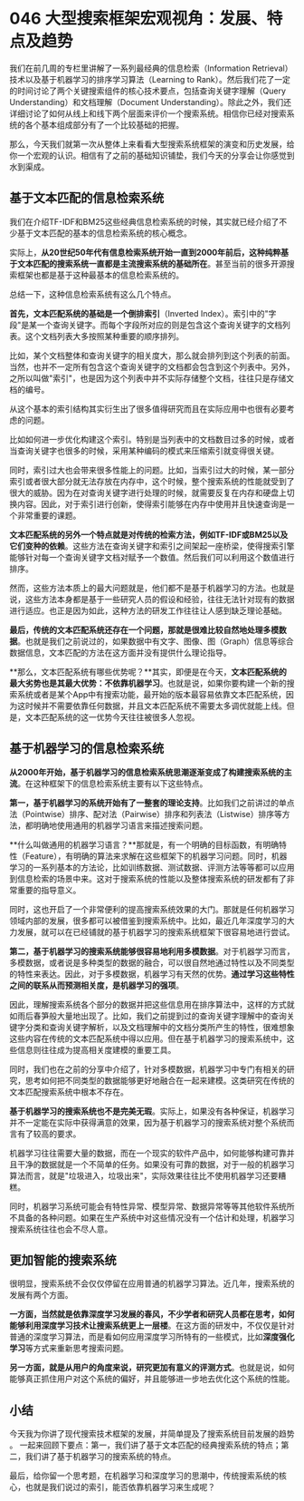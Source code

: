 # 046 大型搜索框架宏观视角：发展、特点及趋势

我们在前几周的专栏里讲解了一系列最经典的信息检索（Information
Retrieval）技术以及基于机器学习的排序学习算法（Learning to
Rank）。然后我们花了一定的时间讨论了两个关键搜索组件的核心技术要点，包括查询关键字理解（Query
Understanding）和文档理解（Document
Understanding）。除此之外，我们还详细讨论了如何从线上和线下两个层面来评价一个搜索系统。相信你已经对搜索系统的各个基本组成部分有了一个比较基础的把握。

那么，今天我们就第一次从整体上来看看大型搜索系统框架的演变和历史发展，给你一个宏观的认识。相信有了之前的基础知识铺垫，我们今天的分享会让你感觉到水到渠成。

## 基于文本匹配的信息检索系统

我们在介绍TF-IDF和BM25这些经典信息检索系统的时候，其实就已经介绍了不少基于文本匹配的基本的信息检索系统的核心概念。

实际上，**从20世纪50年代有信息检索系统开始一直到2000年前后，这种纯粹基于文本匹配的搜索系统一直都是主流搜索系统的基础所在**。甚至当前的很多开源搜索框架也都是基于这种最基本的信息检索系统的。

总结一下，这种信息检索系统有这么几个特点。

**首先，文本匹配系统的基础是一个倒排索引**（Inverted
Index）。索引中的"字段"是某一个查询关键字。而每个字段所对应的则是包含这个查询关键字的文档列表。这个文档列表大多按照某种重要的顺序排列。

比如，某个文档整体和查询关键字的相关度大，那么就会排列到这个列表的前面。当然，也并不一定所有包含这个查询关键字的文档都会包含到这个列表中。另外，之所以叫做"索引"，也是因为这个列表中并不实际存储整个文档，往往只是存储文档的编号。

从这个基本的索引结构其实衍生出了很多值得研究而且在实际应用中也很有必要考虑的问题。

比如如何进一步优化构建这个索引。特别是当列表中的文档数目过多的时候，或者当查询关键字也很多的时候，采用某种编码的模式来压缩索引就变得很关键。

同时，索引过大也会带来很多性能上的问题。比如，当索引过大的时候，某一部分索引或者很大部分就无法存放在内存中，这个时候，整个搜索系统的性能就受到了很大的威胁。因为在对查询关键字进行处理的时候，就需要反复在内存和硬盘上切换内容。因此，对于索引进行创新，使得索引能够在内存中使用并且快速查询是一个非常重要的课题。

**文本匹配系统的另外一个特点就是对传统的检索方法，例如TF-IDF或BM25以及它们变种的依赖**。这些方法在查询关键字和索引之间架起一座桥梁，使得搜索引擎能够针对每一个查询关键字文档对赋予一个数值。然后我们可以利用这个数值进行排序。

然而，这些方法本质上的最大问题就是，他们都不是基于机器学习的方法。也就是说，这些方法本身都是基于一些研究人员的假设和经验，往往无法针对现有的数据进行适应。也正是因为如此，这种方法的研发工作往往让人感到缺乏理论基础。

**最后，传统的文本匹配系统还存在一个问题，那就是很难比较自然地处理多模数据**。也就是我们之前说过的，如果数据中有文字、图像、图（Graph）信息等综合数据信息，文本匹配的方法在这方面并没有提供什么理论指导。

**那么，文本匹配系统有哪些优势呢？**其实，即便是在今天，**文本匹配系统的最大劣势也是其最大优势：不依靠机器学习**。也就是说，如果你要构建一个新的搜索系统或者是某个App中有搜索功能，最开始的版本最容易依靠文本匹配系统，因为这时候并不需要依靠任何数据，并且文本匹配系统不需要太多调优就能上线。但是，文本匹配系统的这一优势今天往往被很多人忽视。

## 基于机器学习的信息检索系统

**从2000年开始，基于机器学习的信息检索系统思潮逐渐变成了构建搜索系统的主流**。在这种框架下的信息检索系统主要有以下这些特点。

**第一，基于机器学习的系统开始有了一整套的理论支持**。比如我们之前讲过的单点法（Pointwise）排序、配对法（Pairwise）排序和列表法（Listwise）排序等方法，都明确地使用通用的机器学习语言来描述搜索问题。

**什么叫做通用的机器学习语言？**那就是，有一个明确的目标函数，有明确特性（Feature），有明确的算法来求解在这些框架下的机器学习问题。同时，机器学习的一系列基本的方法论，比如训练数据、测试数据、评测方法等等都可以应用到信息检索的场景中来。这对于搜索系统的性能以及整体搜索系统的研发都有了非常重要的指导意义。

同时，这也开启了一个非常便利的提高搜索系统效果的大门。那就是任何机器学习领域内部的发展，很多都可以被借鉴到搜索系统中。比如，最近几年深度学习的大力发展，就可以在已经铺就的基于机器学习的搜索系统框架下很容易地进行尝试。

**第二，基于机器学习的搜索系统能够很容易地利用多模数据**。对于机器学习而言，多模数据，或者说是多种类型的数据的融合，可以很自然地通过特性以及不同类型的特性来表达。因此，对于多模数据，机器学习有天然的优势。**通过学习这些特性之间的联系从而预测相关度，是机器学习的强项**。

因此，理解搜索系统各个部分的数据并把这些信息用在排序算法中，这样的方式就如雨后春笋般大量地出现了。比如，我们之前提到过的查询关键字理解中的查询关键字分类和查询关键字解析，以及文档理解中的文档分类所产生的特性，很难想象这些内容在传统的文本匹配系统中得以应用。但在基于机器学习的搜索系统中，这些信息则往往成为提高相关度建模的重要工具。

同时，我们也在之前的分享中介绍了，针对多模数据，机器学习中专门有相关的研究，思考如何把不同类型的数据能够更好地融合在一起来建模。这类研究在传统的文本匹配搜索系统中根本不存在。

**基于机器学习的搜索系统也不是完美无瑕**。实际上，如果没有各种保证，机器学习并不一定能在实际中获得满意的效果，因为基于机器学习的搜索系统对整个系统而言有了较高的要求。

机器学习往往需要大量的数据，而在一个现实的软件产品中，如何能够构建可靠并且干净的数据就是一个不简单的任务。如果没有可靠的数据，对于一般的机器学习算法而言，就是"垃圾进入，垃圾出来"，实际效果往往比不使用机器学习还要糟糕。

同时，机器学习系统可能会有特性异常、模型异常、数据异常等等其他软件系统所不具备的各种问题。如果在生产系统中对这些情况没有一个估计和处理，机器学习搜索系统往往也会不尽人意。

## 更加智能的搜索系统

很明显，搜索系统不会仅仅停留在应用普通的机器学习算法。近几年，搜索系统的发展有两个方面。

**一方面，当然就是依靠深度学习发展的春风，不少学者和研究人员都在思考，如何能够利用深度学习技术让搜索系统更上一层楼**。在这方面的研发中，不仅仅是针对普通的深度学习算法，而是看如何应用深度学习所特有的一些模式，比如**深度强化学习**等方式来重新思考搜索问题。

**另一方面，就是从用户的角度来说，研究更加有意义的评测方式**。也就是说，如何能够真正抓住用户对这个系统的偏好，并且能够进一步地去优化这个系统的性能。

## 小结

今天我为你讲了现代搜索技术框架的发展，并简单提及了搜索系统目前发展的趋势
。
一起来回顾下要点：第一，我们讲了基于文本匹配的经典搜索系统的特点；第二，我们讲了基于机器学习的搜索系统的特点。

最后，给你留一个思考题，在机器学习和深度学习的思潮中，传统搜索系统的核心，也就是我们说过的索引，能否依靠机器学习来生成呢？
